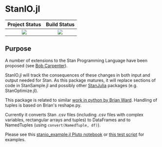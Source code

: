 # StanIO.jl

| **Project Status**          |  **Build Status** |
|:---------------------------:|:-----------------:|
|![][project-status-img] | ![][CI] |

[issues-url]: https://github.com/stanjulia/StanIO.jl/issues
[project-status-img]: https://img.shields.io/badge/lifecycle-experimental-orange.svg
[CI]:https://github.com/StanJulia/StanIO.jl/actions/workflows/CI.yml/badge.svg

## Purpose

A number of extensions to the Stan Programming Language have been proposed (see [Bob Carpenter](https://statmodeling.stat.columbia.edu/wp-content/uploads/2021/10/carpenter-probprog2021.pdf)).

StanIO.jl will track the consequences of these changes in both input and output needed for Stan. As this package matures, it will replace sections of code in StanSample.jl and possibly other [StanJulia](https://github.com/StanJulia) packages (e.g. StanOptimize.jl).

This package is related to similar [work in python by Brian Ward](https://github.com/WardBrian/stanio). Handling of tuples is based on Brian's reshape.py.

Currently it converts Stan .csv files (including .csv files with complex variables, rectangular arrays and tuples) to DataFrames and to NamedTuples (using `convert(NamedTuple, df)`).

Please see this [stanio_example.jl Pluto notebook](https://github.com/StanJulia/StanExampleNotebooks.jl/blob/main/notebooks/StanIO/stanio_example.jl) or [this test script](https://github.com/StanJulia/StanIO.jl/blob/main/test/test_convert.jl) for examples.


